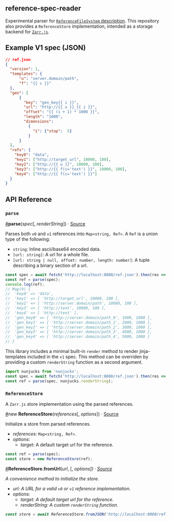 ## reference-spec-reader

Experimental parser for [`ReferenceFileSystem` description](https://github.com/intake/fsspec-reference-maker).
This repository also provides a `ReferenceStore` implementation, intended as a storage backend for
[`Zarr.js`](https://github.com/gzuidhof/zarr.js).

## Example V1 spec (JSON)

```json
// ref.json
{
  "version": 1,
  "templates": {
      "u": "server.domain/path",
      "f": "{{ c }}"
  },
  "gen": [
      {
        "key": "gen_key{{ i }}",
        "url": "http://{{ u }}_{{ i }}",
        "offset": "{{ (i + 1) * 1000 }}",
        "length": "1000",
        "dimensions": 
          {
            "i": {"stop":  5}
          }
      }   
  ],
  "refs": {
    "key0": "data",
    "key1": ["http://target_url", 10000, 100],
    "key2": ["http://{{ u }}", 10000, 100],
    "key3": ["http://{{ f(c='text') }}", 10000, 100],
    "key4": ["http://{{ f(c='text') }}"]
  }
}
```

## API Reference

### `parse`

<a name="parse" href="#parse">#</a><b>parse</b>(<i>spec</i>[, <i>renderString</i>]) · [Source](https://github.com/manzt/reference-spec-reader/blob/master/src/parse.js)

Parses both `v0` and `v1` references into `Map<string, Ref>`. A `Ref` is a union type of the following:

- `string`: Inline ascii/base64 encoded data.
- `[url: string]`: A url for a whole file.
- `[url: string | null, offset: number, length: number]`: A tuple describing a binary section of a url.

```javascript
const spec = await fetch('http://localhost:8080/ref.json').then(res => res.json());
const ref = parse(spec);
console.log(ref);
// Map(9) {
//  'key0' => 'data',
//  'key1' => [ 'http://target_url', 10000, 100 ],
//  'key2' => [ 'http://server.domain/path', 10000, 100 ],
//  'key3' => [ 'http://text', 10000, 100 ],
//  'key4' => [ 'http://text' ],
//  'gen_key0' => [ 'http://server.domain/path_0', 1000, 1000 ],
//  'gen_key1' => [ 'http://server.domain/path_1', 2000, 1000 ],
//  'gen_key2' => [ 'http://server.domain/path_2', 3000, 1000 ],
//  'gen_key3' => [ 'http://server.domain/path_3', 4000, 1000 ],
//  'gen_key4' => [ 'http://server.domain/path_4', 5000, 1000 ]
// }
```

This library includes a minimal built-in `render` method to render jinja-templates included in the `v1` spec. 
This method can be overriden by providing a custom `renderString` function as a second argument.

```javascript
import nunjucks from 'nunjucks';
const spec = await fetch('http://localhost:8080/ref.json').then(res => res.json());
const ref = parse(spec, nunjucks.renderString);
```

### `ReferenceStore`

A `Zarr.js` store implementation using the parsed references.

<a name="ReferenceStore" href="#ReferenceStore">#</a>new <b>ReferenceStore</b>(<i>references</i>[, <i>options</i>]) · [Source](https://github.com/manzt/reference-spec-reader/blob/master/src/store.js)

Initialize a store from parsed references.

* *references*: `Map<string, Ref>`.
* *options*:
  * *target*: A default target url for the reference.

```javascript
const ref = parse(spec);
const store = new ReferenceStore(ref);
```

<a name="ReferenceStore" href="#ReferenceStore">#</a><b>ReferenceStore.fromUrl</b>(<i>url</i>, [, <i>options<i>]) · [Source](https://github.com/manzt/reference-spec-reader/blob/master/src/store.js)

A convenience method to initialize the store.

* *url*: A URL for a valid `v0` or `v1` reference implementation.
* *options*:
  * *target*: A default target url for the reference.
  * *renderString*: A custom `renderString` function.

```javascript
const store = await ReferenceStore.fromJSON('http://localhost:8080/ref.json');
```